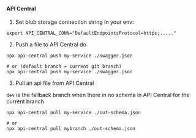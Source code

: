 #### API Central

1. Set blob storage connection string in your env:

```
export API_CENTRAL_CONN="DefaultEndpointsProtocol=https;....."
```

2. Push a file to API Central do

```
npx api-central push my-service ./swagger.json

# or (default branch = current git branch)
npx api-central push my-service ./swagger.json
```


3. Pull an api file from API Central

`dev` is the fallback branch when there in no schema in API Central for the current branch

```
npx api-central pull my-service ./out-schema.json

# or
npx api-central pull mybranch ./out-schema.json

```
